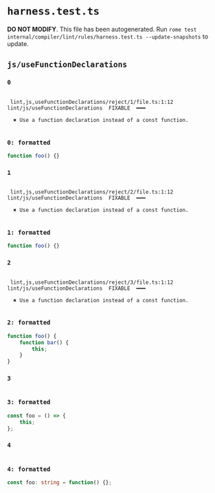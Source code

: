 # `harness.test.ts`

**DO NOT MODIFY**. This file has been autogenerated. Run `rome test internal/compiler/lint/rules/harness.test.ts --update-snapshots` to update.

## `js/useFunctionDeclarations`

### `0`

```

 lint,js,useFunctionDeclarations/reject/1/file.ts:1:12 lint/js/useFunctionDeclarations  FIXABLE  ━━━

  ✖ Use a function declaration instead of a const function.


```

### `0: formatted`

```ts
function foo() {}

```

### `1`

```

 lint,js,useFunctionDeclarations/reject/2/file.ts:1:12 lint/js/useFunctionDeclarations  FIXABLE  ━━━

  ✖ Use a function declaration instead of a const function.


```

### `1: formatted`

```ts
function foo() {}

```

### `2`

```

 lint,js,useFunctionDeclarations/reject/3/file.ts:1:12 lint/js/useFunctionDeclarations  FIXABLE  ━━━

  ✖ Use a function declaration instead of a const function.


```

### `2: formatted`

```ts
function foo() {
	function bar() {
		this;
	}
}

```

### `3`

```

```

### `3: formatted`

```ts
const foo = () => {
	this;
};

```

### `4`

```

```

### `4: formatted`

```ts
const foo: string = function() {};

```
